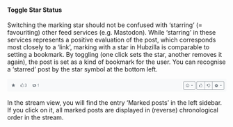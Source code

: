 #### Toggle Star Status 

Switching the marking star should not be confused with ‘starring’ (= favouriting) other feed services (e.g. Mastodon). While ‘starring’ in these services represents a positive evaluation of the post, which corresponds most closely to a ‘link’, marking with a star in Hubzilla is comparable to setting a bookmark. By toggling (one click sets the star, another removes it again), the post is set as a kind of bookmark for the user.
You can recognise a ‘starred’ post by the star symbol at the bottom left.

![star](./pic/star.png)

In the stream view, you will find the entry ‘Marked posts’ in the left sidebar. If you click on it, all marked posts are displayed in (reverse) chronological order in the stream.